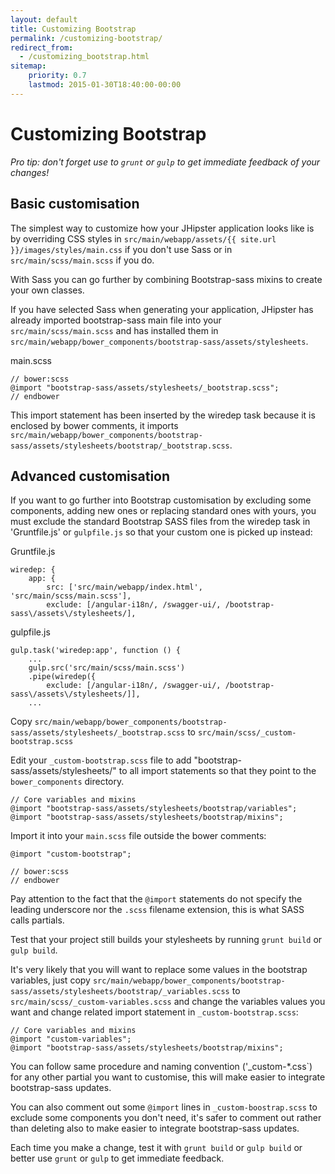 ```yaml
---
layout: default
title: Customizing Bootstrap
permalink: /customizing-bootstrap/
redirect_from:
  - /customizing_bootstrap.html
sitemap:
    priority: 0.7
    lastmod: 2015-01-30T18:40:00-00:00
---
```


# <i class="fa fa-css3"></i> Customizing Bootstrap

_Pro tip: don't forget use to `grunt` or `gulp` to get immediate feedback of your changes!_

## Basic customisation

The simplest way to customize how your JHipster application looks like is by
overriding CSS styles in `src/main/webapp/assets/{{ site.url }}/images/styles/main.css` if you don't use
Sass or in `src/main/scss/main.scss` if you do.

With Sass you can go further by combining Bootstrap-sass mixins to create your own classes.

If you have selected Sass when generating your application, JHipster has already imported bootstrap-sass main file into your `src/main/scss/main.scss` and has installed them in `src/main/webapp/bower_components/bootstrap-sass/assets/stylesheets`.

main.scss

	// bower:scss
	@import "bootstrap-sass/assets/stylesheets/_bootstrap.scss";
	// endbower

This import statement has been inserted by the wiredep task because it is enclosed by bower comments, it
imports `src/main/webapp/bower_components/bootstrap-sass/assets/stylesheets/bootstrap/_bootstrap.scss`.

## Advanced customisation

If you want to go further into Bootstrap customisation by excluding some components, adding new ones or replacing standard ones with yours, you must exclude the standard Bootstrap SASS files from the
wiredep task in 'Gruntfile.js' or `gulpfile.js` so that your custom one is picked up instead:

Gruntfile.js

    wiredep: {
        app: {
            src: ['src/main/webapp/index.html', 'src/main/scss/main.scss'],
            exclude: [/angular-i18n/, /swagger-ui/, /bootstrap-sass\/assets\/stylesheets/],

gulpfile.js

	gulp.task('wiredep:app', function () {
	    ...
	    gulp.src('src/main/scss/main.scss')
	    .pipe(wiredep({
	        exclude: [/angular-i18n/, /swagger-ui/, /bootstrap-sass\/assets\/stylesheets/]],
	    ...


Copy `src/main/webapp/bower_components/bootstrap-sass/assets/stylesheets/_bootstrap.scss` to `src/main/scss/_custom-bootstrap.scss`

Edit your `_custom-bootstrap.scss` file to add "bootstrap-sass/assets/stylesheets/" to all import statements so that they point to the `bower_components` directory.

	// Core variables and mixins
	@import "bootstrap-sass/assets/stylesheets/bootstrap/variables";
	@import "bootstrap-sass/assets/stylesheets/bootstrap/mixins";

Import it into your `main.scss` file outside the bower comments:

	@import "custom-bootstrap";

	// bower:scss
	// endbower


Pay attention to the fact that the `@import` statements do not specify the leading underscore nor the `.scss` filename extension, this is what SASS calls partials.

Test that your project still builds your stylesheets by running `grunt build` or `gulp build`.

It's very likely that you will want to replace some values in the bootstrap variables, just copy `src/main/webapp/bower_components/bootstrap-sass/assets/stylesheets/bootstrap/_variables.scss` to `src/main/scss/_custom-variables.scss` and change the variables values you want and change related import statement in `_custom-bootstrap.scss`:

	// Core variables and mixins
	@import "custom-variables";
	@import "bootstrap-sass/assets/stylesheets/bootstrap/mixins";

You can follow same procedure and naming convention ('_custom-*.css`) for any other partial you want to customise, this will make easier to integrate bootstrap-sass updates.

You can also comment out some `@import` lines in  `_custom-boostrap.scss` to exclude some components you don't need, it's safer to comment out rather than deleting also to make easier to integrate bootstrap-sass updates.

Each time you make a change, test it with `grunt build` or `gulp build` or better use `grunt` or `gulp` to get immediate feedback.
